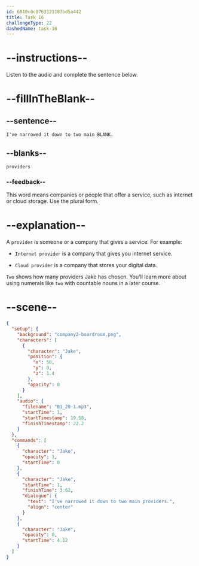 ```yaml
---
id: 6810c0c0763121187bd5a442
title: Task 16
challengeType: 22
dashedName: task-16
---
```


<!-- (Audio) Jake: I've narrowed it down to two main providers. -->

# --instructions--

Listen to the audio and complete the sentence below.

# --fillInTheBlank--

## --sentence--

`I've narrowed it down to two main BLANK.`

## --blanks--

`providers`

### --feedback--

This word means companies or people that offer a service, such as internet or cloud storage. Use the plural form.

# --explanation--

A `provider` is someone or a company that gives a service. For example:

- `Internet provider` is a company that gives you internet service.

- `Cloud provider` is a company that stores your digital data.

`Two` shows how many providers Jake has chosen. You'll learn more about using numerals like `two` with countable nouns in a later course.

# --scene--

```json
{
  "setup": {
    "background": "company2-boardroom.png",
    "characters": [
      {
        "character": "Jake",
        "position": {
          "x": 50,
          "y": 0,
          "z": 1.4
        },
        "opacity": 0
      }
    ],
    "audio": {
      "filename": "B1_20-1.mp3",
      "startTime": 1,
      "startTimestamp": 19.58,
      "finishTimestamp": 22.2
    }
  },
  "commands": [
    {
      "character": "Jake",
      "opacity": 1,
      "startTime": 0
    },
    {
      "character": "Jake",
      "startTime": 1,
      "finishTime": 3.62,
      "dialogue": {
        "text": "I've narrowed it down to two main providers.",
        "align": "center"
      }
    },
    {
      "character": "Jake",
      "opacity": 0,
      "startTime": 4.12
    }
  ]
}
```
